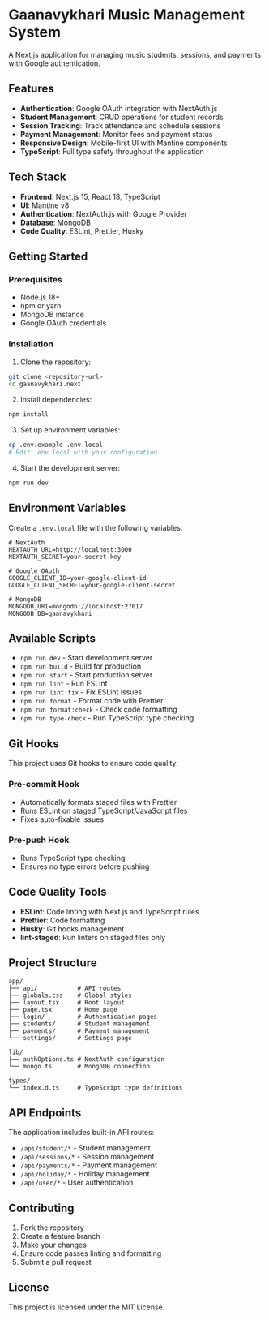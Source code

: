 # Gaanavykhari Music Management System

A Next.js application for managing music students, sessions, and payments with Google authentication.

## Features

- **Authentication**: Google OAuth integration with NextAuth.js
- **Student Management**: CRUD operations for student records
- **Session Tracking**: Track attendance and schedule sessions
- **Payment Management**: Monitor fees and payment status
- **Responsive Design**: Mobile-first UI with Mantine components
- **TypeScript**: Full type safety throughout the application

## Tech Stack

- **Frontend**: Next.js 15, React 18, TypeScript
- **UI**: Mantine v8
- **Authentication**: NextAuth.js with Google Provider
- **Database**: MongoDB
- **Code Quality**: ESLint, Prettier, Husky

## Getting Started

### Prerequisites

- Node.js 18+
- npm or yarn
- MongoDB instance
- Google OAuth credentials

### Installation

1. Clone the repository:

```bash
git clone <repository-url>
cd gaanavykhari.next
```

2. Install dependencies:

```bash
npm install
```

3. Set up environment variables:

```bash
cp .env.example .env.local
# Edit .env.local with your configuration
```

4. Start the development server:

```bash
npm run dev
```

## Environment Variables

Create a `.env.local` file with the following variables:

```env
# NextAuth
NEXTAUTH_URL=http://localhost:3000
NEXTAUTH_SECRET=your-secret-key

# Google OAuth
GOOGLE_CLIENT_ID=your-google-client-id
GOOGLE_CLIENT_SECRET=your-google-client-secret

# MongoDB
MONGODB_URI=mongodb://localhost:27017
MONGODB_DB=gaanavykhari
```

## Available Scripts

- `npm run dev` - Start development server
- `npm run build` - Build for production
- `npm run start` - Start production server
- `npm run lint` - Run ESLint
- `npm run lint:fix` - Fix ESLint issues
- `npm run format` - Format code with Prettier
- `npm run format:check` - Check code formatting
- `npm run type-check` - Run TypeScript type checking

## Git Hooks

This project uses Git hooks to ensure code quality:

### Pre-commit Hook

- Automatically formats staged files with Prettier
- Runs ESLint on staged TypeScript/JavaScript files
- Fixes auto-fixable issues

### Pre-push Hook

- Runs TypeScript type checking
- Ensures no type errors before pushing

## Code Quality Tools

- **ESLint**: Code linting with Next.js and TypeScript rules
- **Prettier**: Code formatting
- **Husky**: Git hooks management
- **lint-staged**: Run linters on staged files only

## Project Structure

```
app/
├── api/           # API routes
├── globals.css    # Global styles
├── layout.tsx     # Root layout
├── page.tsx       # Home page
├── login/         # Authentication pages
├── students/      # Student management
├── payments/      # Payment management
└── settings/      # Settings page

lib/
├── authOptions.ts # NextAuth configuration
└── mongo.ts       # MongoDB connection

types/
└── index.d.ts     # TypeScript type definitions
```

## API Endpoints

The application includes built-in API routes:

- `/api/student/*` - Student management
- `/api/sessions/*` - Session management
- `/api/payments/*` - Payment management
- `/api/holiday/*` - Holiday management
- `/api/user/*` - User authentication

## Contributing

1. Fork the repository
2. Create a feature branch
3. Make your changes
4. Ensure code passes linting and formatting
5. Submit a pull request

## License

This project is licensed under the MIT License.
